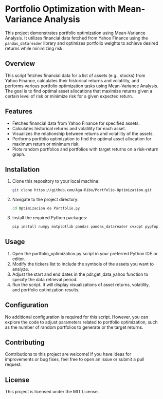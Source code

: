 # Portfolio Optimization with Mean-Variance Analysis

This project demonstrates portfolio optimization using Mean-Variance Analysis. It utilizes financial data fetched from Yahoo Finance using the `pandas_datareader` library and optimizes portfolio weights to achieve desired returns while minimizing risk.

## Overview

This script fetches financial data for a list of assets (e.g., stocks) from Yahoo Finance, calculates their historical returns and volatility, and performs various portfolio optimization tasks using Mean-Variance Analysis. The goal is to find optimal asset allocations that maximize returns given a certain level of risk or minimize risk for a given expected return.

## Features

- Fetches financial data from Yahoo Finance for specified assets.
- Calculates historical returns and volatility for each asset.
- Visualizes the relationship between returns and volatility of the assets.
- Performs portfolio optimization to find the optimal asset allocation for maximum return or minimum risk.
- Plots random portfolios and portfolios with target returns on a risk-return graph.

## Installation

1. Clone this repository to your local machine:

   ```bash
   git clone https://github.com/Agu-Ribo/Portfolio-Optimization.git

2. Navigate to the project directory:
   
    ```bash
    cd Optimizacion de Portfolio.py

3. Install the required Python packages:

    ```bash
    pip install numpy matplotlib pandas pandas_datareader cvxopt pypfopt

## Usage
1. Open the portfolio_optimization.py script in your preferred Python IDE or editor.
2. Modify the tickers list to include the symbols of the assets you want to analyze.
3. Adjust the start and end dates in the pdr.get_data_yahoo function to specify the data retrieval period.
4. Run the script. It will display visualizations of asset returns, volatility, and portfolio optimization results.

## Configuration
No additional configuration is required for this script. However, you can explore the code to adjust parameters related to portfolio optimization, such as the number of random portfolios to generate or the target returns.

## Contributing
Contributions to this project are welcome! If you have ideas for improvements or bug fixes, feel free to open an issue or submit a pull request.

## License
This project is licensed under the MIT License.
